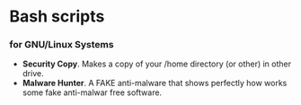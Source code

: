 Bash scripts 
============
### for GNU/Linux Systems

* **Security Copy**. Makes a copy of your /home directory (or other) in other drive.
* **Malware Hunter**. A FAKE anti-malware that shows perfectly how works some fake anti-malwar free software.
